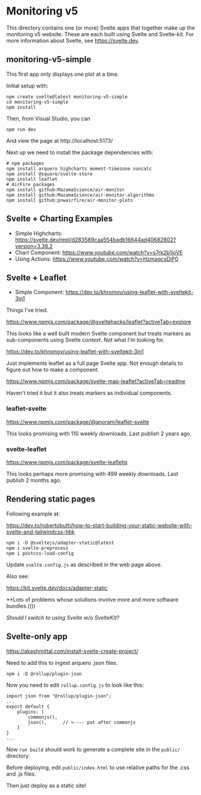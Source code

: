 # Monitoring v5

This directory contains one (or more) Svelte apps that together make up the
monitoring v5 website. These are each built using Svelte and Svelte-kit. For
more information about Svelte, see https://svelte.dev.

## monitoring-v5-simple

This first app only displays one plot at a time.

Initial setup with:

```
npm create svelte@latest monitoring-v5-simple
cd monitoring-v5-simple
npm install
```

Then, from Visual Studio, you can

```
npm run dev
```

And view the page at http://localhost:5173/

Next up we need to install the package dependencies with:

```
# npm packages
npm install arquero highcharts moment-timezone suncalc
npm install @square/svelte-store
npm install leaflet
# AirFire packages
npm install github:MazamaScience/air-monitor
npm install github:MazamaScience/air-monitor-algorithms
npm install github:pnwairfire/air-monitor-plots
```

## Svelte + Charting Examples

- Simple Highcharts: https://svelte.dev/repl/d283589caa554badb16644ad40682802?version=3.38.2
- Chart Component: https://www.youtube.com/watch?v=s7rk2b1ioVE
- Using Actions: https://www.youtube.com/watch?v=HzmaqcsDiP0

## Svelte + Leaflet

- Simple Component: https://dev.to/khromov/using-leaflet-with-sveltekit-3jn1

Things I've tried.

https://www.npmjs.com/package/@sveltehacks/leaflet?activeTab=explore

This looks like a well built modern Svelte component but treats markers as sub-components using Svelte _context_. Not what I'm looking for.

https://dev.to/khromov/using-leaflet-with-sveltekit-3jn1

Just implements leaflet as a full page Svelte app. Not enough details to figure
out how to make a component.

https://www.npmjs.com/package/svelte-map-leaflet?activeTab=readme

Haven't tried it but it also treats markers as individual components.

### leaflet-svelte

https://www.npmjs.com/package/@anoram/leaflet-svelte

This looks promising with 110 weekly downloads. Last publish 2 years ago.

### svelte-leaflet

https://www.npmjs.com/package/svelte-leafletjs

This looks perhaps more promising with 499 weekly downloads. Last publish 2 months ago.

## Rendering static pages

Following example at:

https://dev.to/robertobutti/how-to-start-building-your-static-website-with-svelte-and-tailwindcss-hbk

```
npm i -D @sveltejs/adapter-static@latest
npm i svelte-preprocess
npm i postcss-load-config
```

Update `svelte.config.js` as described in the web page above.

Also see:

https://kit.svelte.dev/docs/adapter-static

\*\*Lots of problems whose solutions involve more and more software bundles.(())

_Should I switch to using Svelte w/o SvelteKit?_

## Svelte-only app

https://akashmittal.com/install-svelte-create-project/

Need to add this to ingest arquero .json files.

```
npm i -D @rollup/plugin-json
```

Now you need to edit `rollup.config.js` to look like this:

```
import json from "@rollup/plugin-json";
...
export default {
    plugins: [
        commonjs(),
        json(),      // <---- put after commonjs
    ]
}
...
```

Now `run build` should work to generate a complete site in the `public/`
directory.

Before deploying, edit `public/index.html` to use relative paths for the .css
and .js files.

Then just deploy as a static site!
